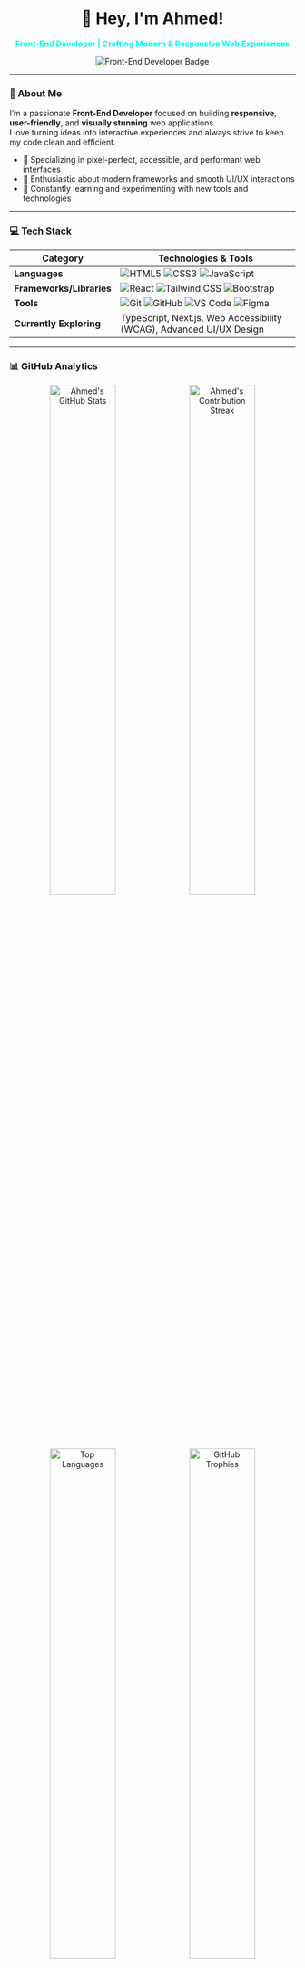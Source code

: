 <div align="center">
  <h1>👋 Hey, I'm Ahmed!</h1>
  <p style="color: aqua;"><strong>Front-End Developer | Crafting Modern & Responsive Web Experiences</strong></p>
  <img src="https://img.shields.io/badge/Front--End%20Developer-28A9E0?style=for-the-badge&logo=dev.to&logoColor=white" alt="Front-End Developer Badge" />
</div>

---

### 🌟 About Me
I’m a passionate **Front-End Developer** focused on building **responsive**, **user-friendly**, and **visually stunning** web applications.  
I love turning ideas into interactive experiences and always strive to keep my code clean and efficient.

- 🎨 Specializing in pixel-perfect, accessible, and performant web interfaces  
- 🚀 Enthusiastic about modern frameworks and smooth UI/UX interactions  
- 📖 Constantly learning and experimenting with new tools and technologies  

---

### 💻 Tech Stack
| **Category**           | **Technologies & Tools**                                                                 |
|-------------------------|-----------------------------------------------------------------------------------------|
| **Languages**           | ![HTML5](https://img.icons8.com/color/48/000000/html-5.png) ![CSS3](https://img.icons8.com/color/48/000000/css3.png) ![JavaScript](https://img.icons8.com/color/48/000000/javascript.png) |
| **Frameworks/Libraries** | ![React](https://img.icons8.com/ultraviolet/48/000000/react.png) ![Tailwind CSS](https://img.icons8.com/color/48/000000/tailwindcss.png) ![Bootstrap](https://img.icons8.com/color/48/000000/bootstrap.png) |
| **Tools**               | ![Git](https://img.icons8.com/color/48/000000/git.png) ![GitHub](https://img.icons8.com/color/48/000000/github.png) ![VS Code](https://img.icons8.com/color/48/000000/visual-studio-code-2019.png) ![Figma](https://img.icons8.com/color/48/000000/figma.png) |
| **Currently Exploring** | TypeScript, Next.js, Web Accessibility (WCAG), Advanced UI/UX Design                     |

---

### 📊 GitHub Analytics
<div align="center">
  <img src="https://github-readme-stats.vercel.app/api?username=Ahmed404Mo&show_icons=true&theme=tokyonight&hide_border=true&include_all_commits=true&count_private=true" alt="Ahmed's GitHub Stats" width="48%" />
  <img src="https://github-readme-streak-stats.herokuapp.com/?user=Ahmed404Mo&theme=tokyonight&hide_border=true&date_format=M%20j%5B%20Y%5D" alt="Ahmed's Contribution Streak" width="48%" />
  <img src="https://github-readme-stats.vercel.app/api/top-langs/?username=Ahmed404Mo&layout=compact&theme=tokyonight&hide_border=true&langs_count=8" alt="Top Languages" width="48%" />
  <img src="https://github-profile-trophy.vercel.app/?username=Ahmed404Mo&theme=onedark&no-frame=true&margin-w=15&column=4" alt="GitHub Trophies" width="48%" />
</div>

---

### 🚀 What I'm Working On
- 🔍 Exploring **TypeScript** and **Next.js** for scalable apps  
- 🎨 Improving **UI/UX skills** for better user experiences  
- 🌍 Contributing to open-source and collaborating with developers  

---

### 📬 Get in Touch
<p align="center">
  <a href="https://linkedin.com/in/yourusername"><img src="https://img.icons8.com/color/48/000000/linkedin.png" alt="LinkedIn" /></a>
  <a href="mailto:youremail@gmail.com"><img src="https://img.icons8.com/color/48/000000/gmail.png" alt="Gmail" /></a>
  <a href="https://twitter.com/yourusername"><img src="https://img.icons8.com/color/48/000000/twitter.png" alt="Twitter" /></a>
</p>

<div align="center">
  <p>✨ <i>"Great code is like a great story: it captivates, inspires, and leaves a lasting impression."</i></p>
</div>
